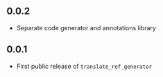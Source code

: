 ## 0.0.2

- Separate code generator and annotations library

## 0.0.1

- First public release of `translate_ref_generator`
